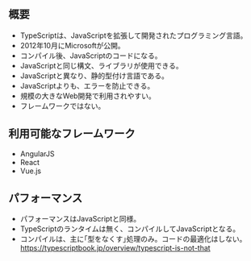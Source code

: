 ## 概要
- TypeScriptは、JavaScriptを拡張して開発されたプログラミング言語。
- 2012年10月にMicrosoftが公開。
- コンパイル後、JavaScriptのコードになる。
- JavaScriptと同じ構文、ライブラリが使用できる。
- JavaScriptと異なり、静的型付け言語である。
- JavaScriptよりも、エラーを防止できる。
- 規模の大きなWeb開発で利用されやすい。
- フレームワークではない。

## 利用可能なフレームワーク
- AngularJS
- React
- Vue.js

## パフォーマンス
- パフォーマンスはJavaScriptと同様。
- TypeScriptのランタイムは無く、コンパイルしてJavaScriptとなる。
- コンパイルは、主に｢型をなくす｣処理のみ。コードの最適化はしない。
https://typescriptbook.jp/overview/typescript-is-not-that
